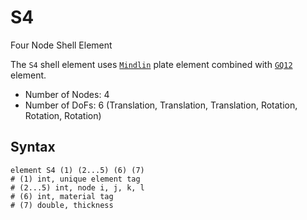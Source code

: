 # S4

Four Node Shell Element

The `S4` shell element uses [`Mindlin`](../Plate/Mindlin.md) plate element combined
with [`GQ12`](../Membrane/Drilling/GQ12.md) element.

* Number of Nodes: 4
* Number of DoFs: 6 (Translation, Translation, Translation, Rotation, Rotation, Rotation)

## Syntax

```
element S4 (1) (2...5) (6) (7)
# (1) int, unique element tag
# (2...5) int, node i, j, k, l
# (6) int, material tag
# (7) double, thickness
```
